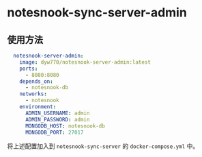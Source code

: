 # notesnook-sync-server-admin

## 使用方法

```yaml
  notesnook-server-admin:
    image: dyw770/notesnook-server-admin:latest
    ports:
      - 8080:8080
    depends_on:
      - notesnook-db
    networks:
      - notesnook
    environment:
      ADMIN_USERNAME: admin
      ADMIN_PASSWORD: admin
      MONGODB_HOST: notesnook-db
      MONGODB_PORT: 27017
```

将上述配置加入到 `notesnook-sync-server` 的 `docker-compose.yml` 中。